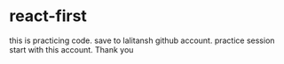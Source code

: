 # react-first
this is practicing code. save to lalitansh github account. practice session start with this account. Thank you
